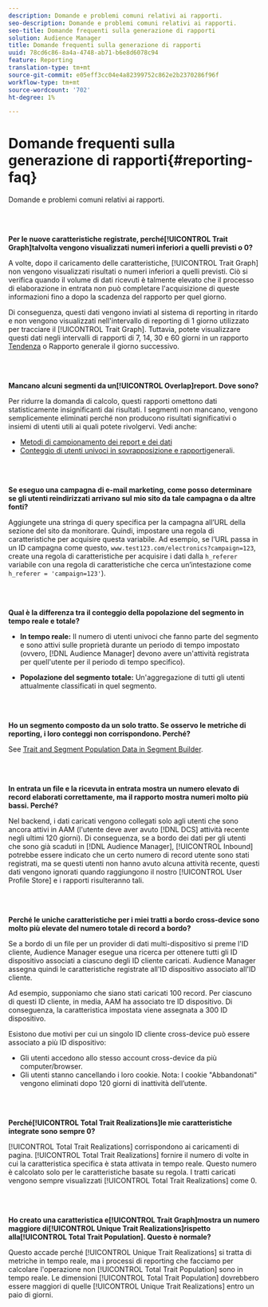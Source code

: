 ```yaml
---
description: Domande e problemi comuni relativi ai rapporti.
seo-description: Domande e problemi comuni relativi ai rapporti.
seo-title: Domande frequenti sulla generazione di rapporti
solution: Audience Manager
title: Domande frequenti sulla generazione di rapporti
uuid: 78cd6c86-8a4a-4748-ab71-b6e8d6078c94
feature: Reporting
translation-type: tm+mt
source-git-commit: e05eff3cc04e4a82399752c862e2b2370286f96f
workflow-type: tm+mt
source-wordcount: '702'
ht-degree: 1%

---
```



# Domande frequenti sulla generazione di rapporti{#reporting-faq}

Domande e problemi comuni relativi ai rapporti.

<br> 

<!-- 

faq_reports.xml

 -->

**Per le nuove caratteristiche registrate, perché[!UICONTROL Trait Graph]talvolta vengono visualizzati numeri inferiori a quelli previsti o 0?**

A volte, dopo il caricamento delle caratteristiche, [!UICONTROL Trait Graph] non vengono visualizzati risultati o numeri inferiori a quelli previsti. Ciò si verifica quando il volume di dati ricevuti è talmente elevato che il processo di elaborazione in entrata non può completare l&#39;acquisizione di queste informazioni fino a dopo la scadenza del rapporto per quel giorno.

Di conseguenza, questi dati vengono inviati al sistema di reporting in ritardo e non vengono visualizzati nell&#39;intervallo di reporting di 1 giorno utilizzato per tracciare il [!UICONTROL Trait Graph]. Tuttavia, potete visualizzare questi dati negli intervalli di rapporti di 7, 14, 30 e 60 giorni in un rapporto [Tendenza](../reporting/trend-reports.md#trend-report-overview) o Rapporto [](../reporting/general-reports.md#general-reports-overview) generale il giorno successivo.

<br> 

**Mancano alcuni segmenti da un[!UICONTROL Overlap]report. Dove sono?**

Per ridurre la domanda di calcolo, questi rapporti omettono dati statisticamente insignificanti dai risultati. I segmenti non mancano, vengono semplicemente eliminati perché non producono risultati significativi o insiemi di utenti utili ai quali potete rivolgervi. Vedi anche:

* [Metodi di campionamento dei report e dei dati](../reporting/report-sampling.md)
* [Conteggio di utenti univoci in sovrapposizione e rapporti](../reporting/unique-user-counts.md)generali.

<br> 

**Se eseguo una campagna di e-mail marketing, come posso determinare se gli utenti reindirizzati arrivano sul mio sito da tale campagna o da altre fonti?**

Aggiungete una stringa di query specifica per la campagna all’URL della sezione del sito da monitorare. Quindi, impostare una regola di caratteristiche per acquisire questa variabile. Ad esempio, se l’URL passa in un ID campagna come questo, `www.test123.com/electronics?campaign=123`, create una regola di caratteristiche per acquisire i dati dalla `h_referer` variabile con una regola di caratteristiche che cerca un’intestazione come `h_referer = 'campaign=123'`).

<br> 

**Qual è la differenza tra il conteggio della popolazione del segmento in tempo reale e totale?**

* **In tempo reale:** Il numero di utenti univoci che fanno parte del segmento e sono attivi sulle proprietà durante un periodo di tempo impostato (ovvero, [!DNL Audience Manager] devono avere un&#39;attività registrata per quell&#39;utente per il periodo di tempo specifico).

* **Popolazione del segmento totale:** Un&#39;aggregazione di tutti gli utenti attualmente classificati in quel segmento.

<!-- 

<p> <b>Why is data available for total fires for traits but not segments?</b> </p> 
<p>Total fires correspond to page loads. Total trait fires provide the number of times that specific trait has fired. This number will always be equal to, or greater than, your unique user count. By contrast, segments are audience profiles that represent groups of users. Segments don't correlate to page loads or views because they're tied to logic that classifies users based on rules, not individual traits. </p>

 -->

<br> 

**Ho un segmento composto da un solo tratto. Se osservo le metriche di reporting, i loro conteggi non corrispondono. Perché?**

See [Trait and Segment Population Data in Segment Builder](../features/segments/segment-builder-data.md).

<br> 

<!-- 

<p> <b>Why would there be a difference between real-time segment population and the unique values?</b> </p> 
<p>Audience Manager uses different methodologies to count traits and segments. </p> 
<p>For traits, the uniques metric represents receipt of data collection. Every time a visitor realizes a particular trait, either in real-time via the DCS, or offline via Inbound, the uniques for that trait goes up by 1. </p> 
<p>For example, a trait uniques of 2,340 over the range of seven days means that 2,340 unique visitors realized that trait over the last seven days. </p> 
<p>Segments are counted differently because their primary purpose is to help you understand your audience better. Every time Audience Manager sees a visitor in real-time who is a member of a given segment, even if that segment isn’t being newly realized or re-realized on a request, the uniques for that segment goes up by 1. </p> 
<p>For example, a segment uniques of 5,000 over the range of seven days means that Audience Manager saw 5,000 unique users in real-time data-collection events over the last seven days who were members of that segment at the time that Audience Manager saw them, regardless of whether that was a new membership or a pre-existing one. </p>

 -->

**In entrata un file e la ricevuta in entrata mostra un numero elevato di record elaborati correttamente, ma il rapporto mostra numeri molto più bassi. Perché?**

Nel backend, i dati caricati vengono collegati solo agli utenti che sono ancora attivi in AAM (l&#39;utente deve aver avuto [!DNL DCS] attività recente negli ultimi 120 giorni). Di conseguenza, se a bordo dei dati per gli utenti che sono già scaduti in [!DNL Audience Manager], [!UICONTROL Inbound] potrebbe essere indicato che un certo numero di record utente sono stati registrati, ma se questi utenti non hanno avuto alcuna attività recente, questi dati vengono ignorati quando raggiungono il nostro [!UICONTROL User Profile Store] e i rapporti risulteranno tali.

<br> 

**Perché le uniche caratteristiche per i miei tratti a bordo cross-device sono molto più elevate del numero totale di record a bordo?**

Se a bordo di un file per un provider di dati multi-dispositivo si preme l&#39;ID cliente,  Audience Manager esegue una ricerca per ottenere tutti gli ID dispositivo associati a ciascuno degli ID cliente caricati.  Audience Manager assegna quindi le caratteristiche registrate all&#39;ID dispositivo associato all&#39;ID cliente.

Ad esempio, supponiamo che siano stati caricati 100 record. Per ciascuno di questi ID cliente, in media, AAM ha associato tre ID dispositivo. Di conseguenza, la caratteristica impostata viene assegnata a 300 ID dispositivo.

Esistono due motivi per cui un singolo ID cliente cross-device può essere associato a più ID dispositivo:

* Gli utenti accedono allo stesso account cross-device da più computer/browser.
* Gli utenti stanno cancellando i loro cookie. Nota: I cookie &quot;Abbandonati&quot; vengono eliminati dopo 120 giorni di inattività dell’utente.

<br> 

**Perché[!UICONTROL Total Trait Realizations]le mie caratteristiche integrate sono sempre 0?**

[!UICONTROL Total Trait Realizations] corrispondono ai caricamenti di pagina. [!UICONTROL Total Trait Realizations] fornire il numero di volte in cui la caratteristica specifica è stata attivata in tempo reale. Questo numero è calcolato solo per le caratteristiche basate su regola. I tratti caricati vengono sempre visualizzati [!UICONTROL Total Trait Realizations] come 0.

<br> 

**Ho creato una caratteristica e[!UICONTROL Trait Graph]mostra un numero maggiore di[!UICONTROL Unique Trait Realizations]rispetto alla[!UICONTROL Total Trait Population]. Questo è normale?**

Questo accade perché [!UICONTROL Unique Trait Realizations] si tratta di metriche in tempo reale, ma i processi di reporting che facciamo per calcolare l&#39;operazione non [!UICONTROL Total Trait Population] sono in tempo reale. Le dimensioni [!UICONTROL Total Trait Population] dovrebbero essere maggiori di quelle [!UICONTROL Unique Trait Realizations] entro un paio di giorni.
